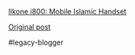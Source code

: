 <!--
date: '2008-04-25'
published: true
slug: 2008-04-ilkone-i800-mobile-islamic-handset_25
time_to_read: 5
title: 'Ilkone i800: Mobile Islamic Handset'
-->

[Ilkone i800: Mobile Islamic Handset](http://gizmodo.com/archives/ilkone-i800-mobile-islamic-handset-017498.php)

[Original post](https://ysfk.blogspot.com/2008/04/ilkone-i800-mobile-islamic-handset_25.html)

#legacy-blogger 